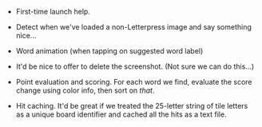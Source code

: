 * First-time launch help.
* Detect when we've loaded a non-Letterpress image and say something nice...
* Word animation (when tapping on suggested word label)
* It'd be nice to offer to delete the screenshot. (Not sure we can do this...)

* Point evaluation and scoring. For each word we find, evaluate the score
  change using color info, then sort on *that*.

* Hit caching. It'd be great if we treated the 25-letter string of tile letters
  as a unique board identifier and cached all the hits as a text file.





